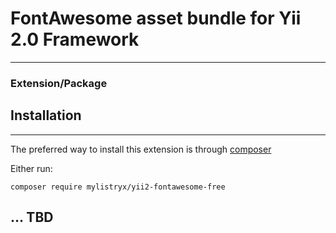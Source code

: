 # FontAwesome asset bundle for Yii 2.0 Framework #
___
### Extension/Package ###

## Installation #
___
The preferred way to install this extension is through [composer ](http://getcomposer.org/download/)

Either run:

`composer require mylistryx/yii2-fontawesome-free`

## ... TBD